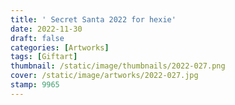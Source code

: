 ```yaml
---
title: ' Secret Santa 2022 for hexie'
date: 2022-11-30
draft: false
categories: [Artworks]
tags: [Giftart]
thumbnail: /static/image/thumbnails/2022-027.png
cover: /static/image/artworks/2022-027.jpg
stamp: 9965
---
```


